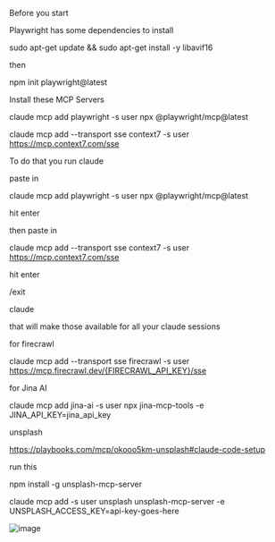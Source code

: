 Before you start

Playwright has some dependencies to install

sudo apt-get update && sudo apt-get install -y libavif16

then

npm init playwright@latest



Install these MCP Servers

claude mcp add playwright -s user npx @playwright/mcp@latest 

claude mcp add --transport sse context7 -s user https://mcp.context7.com/sse

To do that you run claude

paste in 

claude mcp add playwright -s user npx @playwright/mcp@latest

hit enter

then paste in 

claude mcp add --transport sse context7 -s user https://mcp.context7.com/sse

hit enter

/exit

claude

that will make those available for all your claude sessions


for firecrawl

claude mcp add --transport sse firecrawl -s user https://mcp.firecrawl.dev/{FIRECRAWL_API_KEY}/sse


for Jina AI

claude mcp add jina-ai -s user npx jina-mcp-tools -e JINA_API_KEY=jina_api_key


unsplash

https://playbooks.com/mcp/okooo5km-unsplash#claude-code-setup

run this

npm install -g unsplash-mcp-server


claude mcp add -s user unsplash unsplash-mcp-server -e UNSPLASH_ACCESS_KEY=api-key-goes-here


![image](https://github.com/user-attachments/assets/7934355a-15a4-4b6f-82c4-5cb51bbaebeb)
